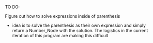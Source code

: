 TO DO:

Figure out how to solve expressions inside of parenthesis
  - idea is to solve the parenthesis as their own expression and
  simply return a Number_Node with the solution. The logistics in the
  current iteration of this program are making this difficult